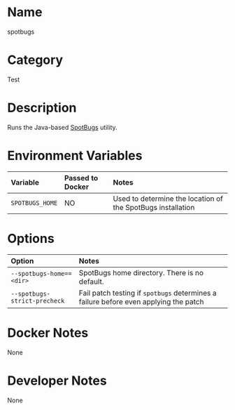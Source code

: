 <!---
  Licensed to the Apache Software Foundation (ASF) under one
  or more contributor license agreements.  See the NOTICE file
  distributed with this work for additional information
  regarding copyright ownership.  The ASF licenses this file
  to you under the Apache License, Version 2.0 (the
  "License"); you may not use this file except in compliance
  with the License.  You may obtain a copy of the License at

    http://www.apache.org/licenses/LICENSE-2.0

  Unless required by applicable law or agreed to in writing,
  software distributed under the License is distributed on an
  "AS IS" BASIS, WITHOUT WARRANTIES OR CONDITIONS OF ANY
  KIND, either express or implied.  See the License for the
  specific language governing permissions and limitations
  under the License.
-->

# Name

spotbugs

# Category

Test

# Description

Runs the Java-based [SpotBugs](https://spotbugs.github.io/) utility.

# Environment Variables

| Variable | Passed to Docker | Notes |
|:---------|:-----------------|:------|
| `SPOTBUGS_HOME` | NO | Used to determine the location of the SpotBugs installation |

# Options

| Option | Notes |
|:---------|:------|
| `--spotbugs-home==<dir>` | SpotBugs home directory. There is no default. |
| `--spotbugs-strict-precheck` | Fail patch testing if `spotbugs` determines a failure before even applying the patch |

# Docker Notes

None

# Developer Notes

None
